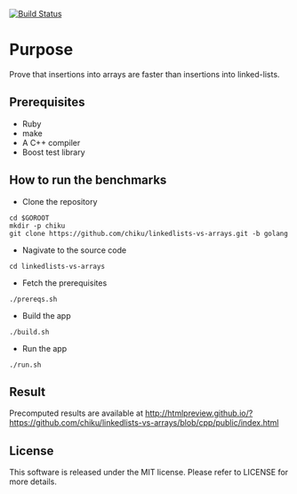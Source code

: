 [![Build Status](https://travis-ci.org/chiku/linkedlists-vs-arrays.svg?branch=cpp)](https://travis-ci.org/chiku/linkedlists-vs-arrays)

Purpose
=======

Prove that insertions into arrays are faster than insertions into linked-lists.

Prerequisites
-------------
* Ruby
* make
* A C++ compiler
* Boost test library

How to run the benchmarks
-------------------------

* Clone the repository
```
cd $GOROOT
mkdir -p chiku
git clone https://github.com/chiku/linkedlists-vs-arrays.git -b golang
```
* Nagivate to the source code
```
cd linkedlists-vs-arrays
```
* Fetch the prerequisites
```
./prereqs.sh
```
* Build the app
```
./build.sh
```
* Run the app
```
./run.sh
```

Result
------

Precomputed results are available at http://htmlpreview.github.io/?https://github.com/chiku/linkedlists-vs-arrays/blob/cpp/public/index.html

License
-------
This software is released under the MIT license. Please refer to LICENSE for more details.
